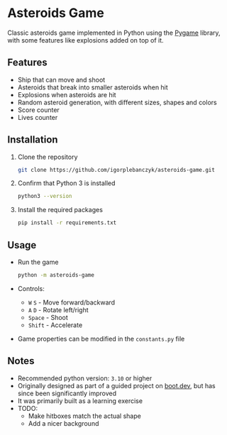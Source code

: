 # Asteroids Game 

Classic asteroids game implemented in Python using the [Pygame](https://www.pygame.org/) library, with some features like explosions added on top of it.

## Features

* Ship that can move and shoot
* Asteroids that break into smaller asteroids when hit
* Explosions when asteroids are hit
* Random asteroid generation, with different sizes, shapes and colors
* Score counter
* Lives counter

## Installation

1. Clone the repository
    ```bash
    git clone https://github.com/igorplebanczyk/asteroids-game.git
     ```
   
2. Confirm that Python 3 is installed
    ```bash
    python3 --version
    ```
   
3. Install the required packages
    ```bash
    pip install -r requirements.txt
    ```

## Usage
* Run the game
    ```bash
    python -m asteroids-game
    ```
* Controls:
  * `W` `S` - Move forward/backward 
  * `A` `D` - Rotate left/right
  * `Space` - Shoot
  * `Shift` - Accelerate

* Game properties can be modified in the `constants.py` file

## Notes
* Recommended python version: `3.10` or higher
* Originally designed as part of a guided project on [boot.dev](https://www.boot.dev/lessons/5be3e3bd-efb5-4664-a9e9-7111be783271), but has since been significantly improved
* It was primarily built as a learning exercise
* TODO:
    * Make hitboxes match the actual shape
    * Add a nicer background